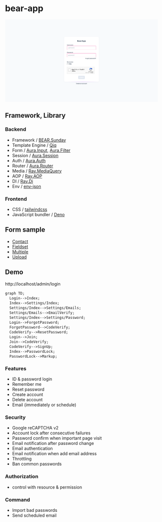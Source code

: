 # bear-app

![SCREENSHOT.png](SCREENSHOT.png)

## Framework, Library

### Backend

* Framework / [BEAR.Sunday](https://github.com/bearsunday/BEAR.Sunday)
* Template Engine / [Qiq](https://github.com/qiqphp/qiq)
* Form / [Aura.Input](https://github.com/auraphp/Aura.Input), [Aura.Filter](https://github.com/auraphp/Aura.Filter)
* Session / [Aura.Session](https://github.com/auraphp/Aura.Session)
* Auth / [Aura.Auth](https://github.com/auraphp/Aura.Auth)
* Router / [Aura.Router](https://github.com/auraphp/Aura.Router)
* Media / [Ray.MediaQuery](https://github.com/ray-di/Ray.MediaQuery)
* AOP / [Ray.AOP](https://github.com/ray-di/Ray.Aop)
* DI / [Ray.Di](https://github.com/ray-di/Ray.Di)
* Env / [env-json](https://github.com/koriym/Koriym.EnvJson)

### Frontend

* CSS / [tailwindcss](https://tailwindcss.com/)
* JavaScript bundler / [Deno](https://deno.com/)

## Form sample

* [Contact](http://localhost/admin/contact-demo)
* [Fieldset](http://localhost/admin/fieldset-demo)
* [Multiple](http://localhost/admin/multiple-demo)
* [Upload](http://localhost/admin/upload-demo)

## Demo

http://localhost/admin/login

```mermaid
graph TD;
  Login-->Index;
  Index-->Settings/Index;
  Settings/Index-->Settings/Emails;
  Settings/Emails-->EmailVerify;
  Settings/Index-->Settings/Password;
  Login-->ForgotPassword;
  ForgotPassword-->CodeVerify;
  CodeVerify-->ResetPassword;
  Login-->Join;
  Join-->CodeVerify;
  CodeVerify-->SignUp;
  Index-->PasswordLock;
  PasswordLock-->Markup;
```

### Features

* ID & password login
* Remember me
* Reset password
* Create account
* Delete account
* Email (immediately or schedule)

### Security

* Google reCAPTCHA v2
* Account lock after consecutive failures
* Password confirm when important page visit
* Email notification after password change
* Email authentication
* Email notification when add email address
* Throttling
* Ban common passwords

### Authorization

* control with resource & permission

### Command

* Import bad passwords
* Send scheduled email
